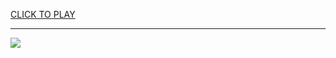
<a href="https://premium76.site?title=hair_salon_games_unblocked&ref=13M">CLICK TO PLAY</a></h3>
<hr>

<a href="https://premium76.site?title=hair_salon_games_unblocked&ref=13M"><img src="https://clearcache.store/games.png"></a>



